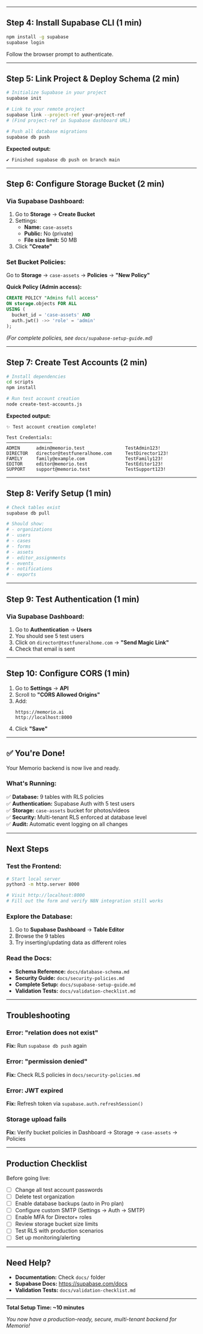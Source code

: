 
---

## Step 4: Install Supabase CLI (1 min)

```bash
npm install -g supabase
supabase login
```

Follow the browser prompt to authenticate.

---

## Step 5: Link Project & Deploy Schema (2 min)

```bash
# Initialize Supabase in your project
supabase init

# Link to your remote project
supabase link --project-ref your-project-ref
# (Find project-ref in Supabase dashboard URL)

# Push all database migrations
supabase db push
```

**Expected output:**
```
✔ Finished supabase db push on branch main
```

---

## Step 6: Configure Storage Bucket (2 min)

### Via Supabase Dashboard:

1. Go to **Storage** → **Create Bucket**
2. Settings:
   - **Name:** `case-assets`
   - **Public:** No (private)
   - **File size limit:** 50 MB
3. Click **"Create"**

### Set Bucket Policies:

Go to **Storage** → `case-assets` → **Policies** → **"New Policy"**

**Quick Policy (Admin access):**
```sql
CREATE POLICY "Admins full access"
ON storage.objects FOR ALL
USING (
  bucket_id = 'case-assets' AND
  auth.jwt() ->> 'role' = 'admin'
);
```

*(For complete policies, see `docs/supabase-setup-guide.md`)*

---

## Step 7: Create Test Accounts (2 min)

```bash
# Install dependencies
cd scripts
npm install

# Run test account creation
node create-test-accounts.js
```

**Expected output:**
```
✨ Test account creation complete!

Test Credentials:
─────────────────
ADMIN      admin@memorio.test               TestAdmin123!
DIRECTOR   director@testfuneralhome.com     TestDirector123!
FAMILY     family@example.com               TestFamily123!
EDITOR     editor@memorio.test              TestEditor123!
SUPPORT    support@memorio.test             TestSupport123!
```

---

## Step 8: Verify Setup (1 min)

```bash
# Check tables exist
supabase db pull

# Should show:
# - organizations
# - users
# - cases
# - forms
# - assets
# - editor_assignments
# - events
# - notifications
# - exports
```

---

## Step 9: Test Authentication (1 min)

### Via Supabase Dashboard:

1. Go to **Authentication** → **Users**
2. You should see 5 test users
3. Click on `director@testfuneralhome.com` → **"Send Magic Link"**
4. Check that email is sent

---

## Step 10: Configure CORS (1 min)

1. Go to **Settings** → **API**
2. Scroll to **"CORS Allowed Origins"**
3. Add:
   ```
   https://memorio.ai
   http://localhost:8000
   ```
4. Click **"Save"**

---

## ✅ You're Done!

Your Memorio backend is now live and ready.

### What's Running:

✅ **Database:** 9 tables with RLS policies  
✅ **Authentication:** Supabase Auth with 5 test users  
✅ **Storage:** `case-assets` bucket for photos/videos  
✅ **Security:** Multi-tenant RLS enforced at database level  
✅ **Audit:** Automatic event logging on all changes  

---

## Next Steps

### Test the Frontend:

```bash
# Start local server
python3 -m http.server 8000

# Visit http://localhost:8000
# Fill out the form and verify N8N integration still works
```

### Explore the Database:

1. Go to **Supabase Dashboard** → **Table Editor**
2. Browse the 9 tables
3. Try inserting/updating data as different roles

### Read the Docs:

- **Schema Reference:** `docs/database-schema.md`
- **Security Guide:** `docs/security-policies.md`
- **Complete Setup:** `docs/supabase-setup-guide.md`
- **Validation Tests:** `docs/validation-checklist.md`

---

## Troubleshooting

### Error: "relation does not exist"
**Fix:** Run `supabase db push` again

### Error: "permission denied"
**Fix:** Check RLS policies in `docs/security-policies.md`

### Error: JWT expired
**Fix:** Refresh token via `supabase.auth.refreshSession()`

### Storage upload fails
**Fix:** Verify bucket policies in Dashboard → Storage → `case-assets` → Policies

---

## Production Checklist

Before going live:

- [ ] Change all test account passwords
- [ ] Delete test organization
- [ ] Enable database backups (auto in Pro plan)
- [ ] Configure custom SMTP (Settings → Auth → SMTP)
- [ ] Enable MFA for Director+ roles
- [ ] Review storage bucket size limits
- [ ] Test RLS with production scenarios
- [ ] Set up monitoring/alerting

---

## Need Help?

- **Documentation:** Check `docs/` folder
- **Supabase Docs:** https://supabase.com/docs
- **Validation Tests:** `docs/validation-checklist.md`

---

**Total Setup Time: ~10 minutes**

*You now have a production-ready, secure, multi-tenant backend for Memorio!*

